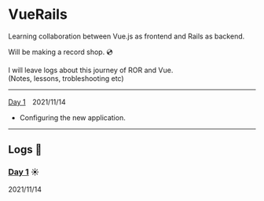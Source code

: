 # VueRails
Learning collaboration between Vue.js as frontend and Rails as backend.

Will be making a record shop. 💿

I will leave logs about this journey of ROR and Vue.
<br>(Notes, lessons, trobleshooting etc)

<hr>

<a href="#user-content-day1">Day 1</a>　2021/11/14
* Configuring the new application.


<hr>

## Logs 📝

### **<a href="javascript:void(0);" id="day1">Day 1</a>** ☀️
2021/11/14

